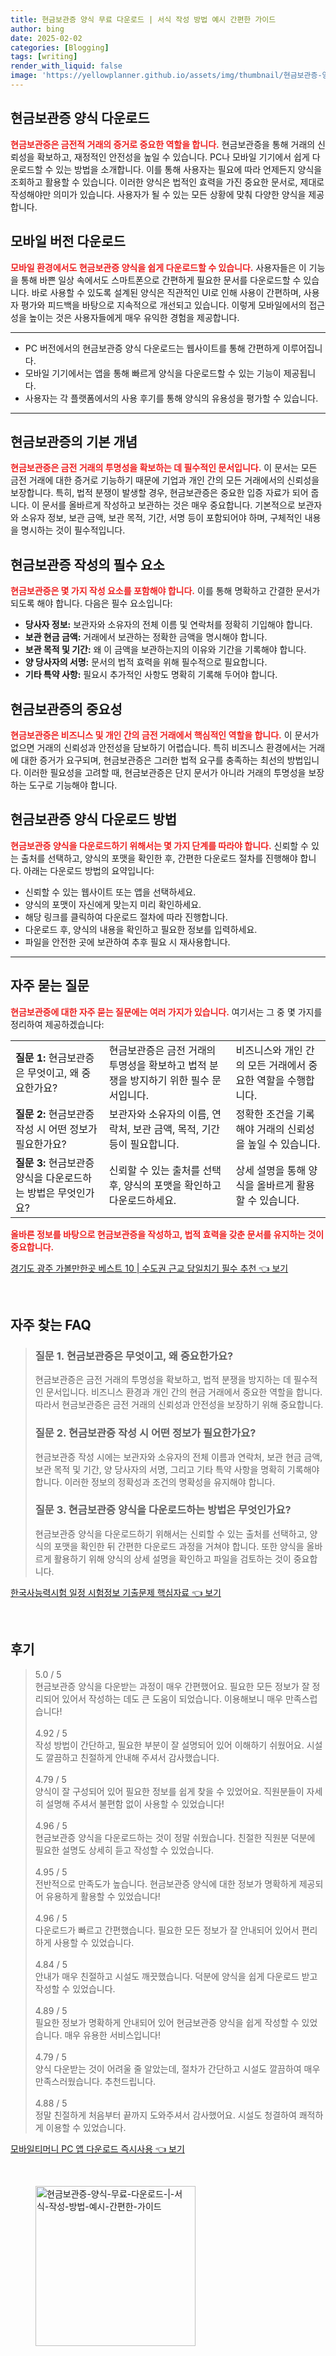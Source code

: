 ```yaml
---
title: 현금보관증 양식 무료 다운로드 | 서식 작성 방법 예시 간편한 가이드
author: bing
date: 2025-02-02
categories: [Blogging]
tags: [writing]
render_with_liquid: false
image: 'https://yellowplanner.github.io/assets/img/thumbnail/현금보관증-양식-무료-다운로드-|-서식-작성-방법-예시-간편한-가이드.webp'
---
```



<h2 id='현금보관증-양식다운로드'>현금보관증 양식 다운로드</h2>

<p><b><span style="color: #ee2323;">현금보관증은 금전적 거래의 증거로 중요한 역할을 합니다.</span></b> 현금보관증을 통해 거래의 신뢰성을 확보하고, 재정적인 안전성을 높일 수 있습니다. PC나 모바일 기기에서 쉽게 다운로드할 수 있는 방법을 소개합니다. 이를 통해 사용자는 필요에 따라 언제든지 양식을 조회하고 활용할 수 있습니다. 이러한 양식은 법적인 효력을 가진 중요한 문서로, 제대로 작성해야만 의미가 있습니다. 사용자가 될 수 있는 모든 상황에 맞춰 다양한 양식을 제공합니다.</p>

<h2 id='모바일-버전-다운로드'>모바일 버전 다운로드</h2>

<p><b><span style="color: #ee2323;">모바일 환경에서도 현금보관증 양식을 쉽게 다운로드할 수 있습니다.</span></b> 사용자들은 이 기능을 통해 바쁜 일상 속에서도 스마트폰으로 간편하게 필요한 문서를 다운로드할 수 있습니다. 바로 사용할 수 있도록 설계된 양식은 직관적인 UI로 인해 사용이 간편하며, 사용자 평가와 피드백을 바탕으로 지속적으로 개선되고 있습니다. 이렇게 모바일에서의 접근성을 높이는 것은 사용자들에게 매우 유익한 경험을 제공합니다.</p>

<hr />

<ul>
    <li>PC 버전에서의 현금보관증 양식 다운로드는 웹사이트를 통해 간편하게 이루어집니다.</li>
    <li>모바일 기기에서는 앱을 통해 빠르게 양식을 다운로드할 수 있는 기능이 제공됩니다.</li>
    <li>사용자는 각 플랫폼에서의 사용 후기를 통해 양식의 유용성을 평가할 수 있습니다.</li>
</ul>

<hr />

<h2 id='현금보관증-기본개념'>현금보관증의 기본 개념</h2>

<p><b><span style="color: #ee2323;">현금보관증은 금전 거래의 투명성을 확보하는 데 필수적인 문서입니다.</span></b> 이 문서는 모든 금전 거래에 대한 증거로 기능하기 때문에 기업과 개인 간의 모든 거래에서의 신뢰성을 보장합니다. 특히, 법적 분쟁이 발생할 경우, 현금보관증은 중요한 입증 자료가 되어 줍니다. 이 문서를 올바르게 작성하고 보관하는 것은 매우 중요합니다. 기본적으로 보관자와 소유자 정보, 보관 금액, 보관 목적, 기간, 서명 등이 포함되어야 하며, 구체적인 내용을 명시하는 것이 필수적입니다.</p>

<h2 id='현금보관증-작성요소'>현금보관증 작성의 필수 요소</h2>

<p><b><span style="color: #ee2323;">현금보관증은 몇 가지 작성 요소를 포함해야 합니다.</span></b> 이를 통해 명확하고 간결한 문서가 되도록 해야 합니다. 다음은 필수 요소입니다:</p>

<ul>
    <li><b>당사자 정보:</b> 보관자와 소유자의 전체 이름 및 연락처를 정확히 기입해야 합니다.</li>
    <li><b>보관 현금 금액:</b> 거래에서 보관하는 정확한 금액을 명시해야 합니다.</li>
    <li><b>보관 목적 및 기간:</b> 왜 이 금액을 보관하는지의 이유와 기간을 기록해야 합니다.</li>
    <li><b>양 당사자의 서명:</b> 문서의 법적 효력을 위해 필수적으로 필요합니다.</li>
    <li><b>기타 특약 사항:</b> 필요시 추가적인 사항도 명확히 기록해 두어야 합니다.</li>
</ul>

<h2 id='현금보관증-중요성'>현금보관증의 중요성</h2>

<p><b><span style="color: #ee2323;">현금보관증은 비즈니스 및 개인 간의 금전 거래에서 핵심적인 역할을 합니다.</span></b> 이 문서가 없으면 거래의 신뢰성과 안전성을 담보하기 어렵습니다. 특히 비즈니스 환경에서는 거래에 대한 증거가 요구되며, 현금보관증은 그러한 법적 요구를 충족하는 최선의 방법입니다. 이러한 필요성을 고려할 때, 현금보관증은 단지 문서가 아니라 거래의 투명성을 보장하는 도구로 기능해야 합니다.</p>

<h2 id='현금보관증-다운로드-방법'>현금보관증 양식 다운로드 방법</h2>

<p><b><span style="color: #ee2323;">현금보관증 양식을 다운로드하기 위해서는 몇 가지 단계를 따라야 합니다.</span></b> 신뢰할 수 있는 출처를 선택하고, 양식의 포맷을 확인한 후, 간편한 다운로드 절차를 진행해야 합니다. 아래는 다운로드 방법의 요약입니다:</p>

<ul>
    <li>신뢰할 수 있는 웹사이트 또는 앱을 선택하세요.</li>
    <li>양식의 포맷이 자신에게 맞는지 미리 확인하세요.</li>
    <li>해당 링크를 클릭하여 다운로드 절차에 따라 진행합니다.</li>
    <li>다운로드 후, 양식의 내용을 확인하고 필요한 정보를 입력하세요.</li>
    <li>파일을 안전한 곳에 보관하여 추후 필요 시 재사용합니다.</li>
</ul>

<hr />

<h2 id='자주-묻는-질문'>자주 묻는 질문</h2>

<p><b><span style="color: #ee2323;">현금보관증에 대한 자주 묻는 질문에는 여러 가지가 있습니다.</span></b> 여기서는 그 중 몇 가지를 정리하여 제공하겠습니다:</p>

<table>
    <tr>
        <td><b>질문 1:</b> 현금보관증은 무엇이고, 왜 중요한가요?</td>
        <td>현금보관증은 금전 거래의 투명성을 확보하고 법적 분쟁을 방지하기 위한 필수 문서입니다.</td>
        <td>비즈니스와 개인 간의 모든 거래에서 중요한 역할을 수행합니다.</td>
    </tr>
    <tr>
        <td><b>질문 2:</b> 현금보관증 작성 시 어떤 정보가 필요한가요?</td>
        <td>보관자와 소유자의 이름, 연락처, 보관 금액, 목적, 기간 등이 필요합니다.</td>
        <td>정확한 조건을 기록해야 거래의 신뢰성을 높일 수 있습니다.</td>
    </tr>
    <tr>
        <td><b>질문 3:</b> 현금보관증 양식을 다운로드하는 방법은 무엇인가요?</td>
        <td>신뢰할 수 있는 출처를 선택 후, 양식의 포맷을 확인하고 다운로드하세요.</td>
        <td>상세 설명을 통해 양식을 올바르게 활용할 수 있습니다.</td>
    </tr>
</table>

<p><b><span style="color: #ee2323;">올바른 정보를 바탕으로 현금보관증을 작성하고, 법적 효력을 갖춘 문서를 유지하는 것이 중요합니다.</span></b> </p>


<p><a class="click-button" title="경기도 광주 가볼만한곳 베스트 10 | 수도권 근교 당일치기 필수 추천" href="https://yellowplanner.github.io/posts/%EA%B2%BD%EA%B8%B0%EB%8F%84-%EA%B4%91%EC%A3%BC-%EA%B0%80%EB%B3%BC%EB%A7%8C%ED%95%9C%EA%B3%B3-%EB%B2%A0%EC%8A%A4%ED%8A%B8-10-%EC%88%98%EB%8F%84%EA%B6%8C-%EA%B7%BC%EA%B5%90-%EB%8B%B9%EC%9D%BC%EC%B9%98%EA%B8%B0-%ED%95%84%EC%88%98-%EC%B6%94%EC%B2%9C/" rel="dofollow">경기도 광주 가볼만한곳 베스트 10 | 수도권 근교 당일치기 필수 추천 👈 보기</a></p><br>
<h2 id='자주_찾는_FAQ'>자주 찾는 FAQ</h2>
<div itemscope="" itemtype="https://schema.org/FAQPage"> 
<blockquote> 
<div itemscope="" itemprop="mainEntity" itemtype="https://schema.org/Question"> 
<h3 itemprop="name">질문 1. 현금보관증은 무엇이고, 왜 중요한가요?</h3> 
<div itemscope="" itemprop="acceptedAnswer" itemtype="https://schema.org/Answer"> 
<span itemprop="text"> 
<p>현금보관증은 금전 거래의 투명성을 확보하고, 법적 분쟁을 방지하는 데 필수적인 문서입니다. 비즈니스 환경과 개인 간의 현금 거래에서 중요한 역할을 합니다. 따라서 현금보관증은 금전 거래의 신뢰성과 안전성을 보장하기 위해 중요합니다.</p> 
</span> 
</div> 
</div> 

<div itemscope="" itemprop="mainEntity" itemtype="https://schema.org/Question"> 
<h3 itemprop="name">질문 2. 현금보관증 작성 시 어떤 정보가 필요한가요?</h3> 
<div itemscope="" itemprop="acceptedAnswer" itemtype="https://schema.org/Answer"> 
<span itemprop="text"> 
<p>현금보관증 작성 시에는 보관자와 소유자의 전체 이름과 연락처, 보관 현금 금액, 보관 목적 및 기간, 양 당사자의 서명, 그리고 기타 특약 사항을 명확히 기록해야 합니다. 이러한 정보의 정확성과 조건의 명확성을 유지해야 합니다.</p> 
</span> 
</div> 
</div>

<div itemscope="" itemprop="mainEntity" itemtype="https://schema.org/Question"> 
<h3 itemprop="name">질문 3. 현금보관증 양식을 다운로드하는 방법은 무엇인가요?</h3> 
<div itemscope="" itemprop="acceptedAnswer" itemtype="https://schema.org/Answer"> 
<span itemprop="text"> 
<p>현금보관증 양식을 다운로드하기 위해서는 신뢰할 수 있는 출처를 선택하고, 양식의 포맷을 확인한 뒤 간편한 다운로드 과정을 거쳐야 합니다. 또한 양식을 올바르게 활용하기 위해 양식의 상세 설명을 확인하고 파일을 검토하는 것이 중요합니다.</p> 
</span> 
</div> 
</div> 
</blockquote> 
</div>
<p><a class="click-button" title="한국사능력시험 일정 시험정보 기출문제 핵심자료" href="https://yellowplanner.github.io/posts/%ED%95%9C%EA%B5%AD%EC%82%AC%EB%8A%A5%EB%A0%A5%EC%8B%9C%ED%97%98-%EC%9D%BC%EC%A0%95-%EC%8B%9C%ED%97%98%EC%A0%95%EB%B3%B4-%EA%B8%B0%EC%B6%9C%EB%AC%B8%EC%A0%9C-%ED%95%B5%EC%8B%AC%EC%9E%90%EB%A3%8C/" rel="dofollow">한국사능력시험 일정 시험정보 기출문제 핵심자료 👈 보기</a></p><br>
<h2 id='후기'>후기</h2>
<div itemscope itemtype="https://schema.org/Product">
  <blockquote>
  <div itemprop="review" itemscope itemtype="https://schema.org/Review">
      <div itemprop="reviewRating" itemscope itemtype="https://schema.org/Rating"> <span itemprop="ratingValue">5.0</span> / <span itemprop="bestRating">5</span> </div>
      <span itemprop="reviewBody">현금보관증 양식을 다운받는 과정이 매우 간편했어요. 필요한 모든 정보가 잘 정리되어 있어서 작성하는 데도 큰 도움이 되었습니다. 이용해보니 매우 만족스럽습니다!</span>
  </div>
  <br>
  <div itemprop="review" itemscope itemtype="https://schema.org/Review">
      <div itemprop="reviewRating" itemscope itemtype="https://schema.org/Rating"> <span itemprop="ratingValue">4.92</span> / <span itemprop="bestRating">5</span> </div>
      <span itemprop="reviewBody">작성 방법이 간단하고, 필요한 부분이 잘 설명되어 있어 이해하기 쉬웠어요. 시설도 깔끔하고 친절하게 안내해 주셔서 감사했습니다.</span>
  </div>
  <br>
  <div itemprop="review" itemscope itemtype="https://schema.org/Review">
      <div itemprop="reviewRating" itemscope itemtype="https://schema.org/Rating"> <span itemprop="ratingValue">4.79</span> / <span itemprop="bestRating">5</span> </div>
      <span itemprop="reviewBody">양식이 잘 구성되어 있어 필요한 정보를 쉽게 찾을 수 있었어요. 직원분들이 자세히 설명해 주셔서 불편함 없이 사용할 수 있었습니다!</span>
  </div>
  <br>
  <div itemprop="review" itemscope itemtype="https://schema.org/Review">
      <div itemprop="reviewRating" itemscope itemtype="https://schema.org/Rating"> <span itemprop="ratingValue">4.96</span> / <span itemprop="bestRating">5</span> </div>
      <span itemprop="reviewBody">현금보관증 양식을 다운로드하는 것이 정말 쉬웠습니다. 친절한 직원분 덕분에 필요한 설명도 상세히 듣고 작성할 수 있었습니다.</span>
  </div>
  <br>
  <div itemprop="review" itemscope itemtype="https://schema.org/Review">
      <div itemprop="reviewRating" itemscope itemtype="https://schema.org/Rating"> <span itemprop="ratingValue">4.95</span> / <span itemprop="bestRating">5</span> </div>
      <span itemprop="reviewBody">전반적으로 만족도가 높습니다. 현금보관증 양식에 대한 정보가 명확하게 제공되어 유용하게 활용할 수 있었습니다!</span>
  </div>
  <br>
  <div itemprop="review" itemscope itemtype="https://schema.org/Review">
      <div itemprop="reviewRating" itemscope itemtype="https://schema.org/Rating"> <span itemprop="ratingValue">4.96</span> / <span itemprop="bestRating">5</span> </div>
      <span itemprop="reviewBody">다운로드가 빠르고 간편했습니다. 필요한 모든 정보가 잘 안내되어 있어서 편리하게 사용할 수 있었습니다.</span>
  </div>
  <br>
  <div itemprop="review" itemscope itemtype="https://schema.org/Review">
      <div itemprop="reviewRating" itemscope itemtype="https://schema.org/Rating"> <span itemprop="ratingValue">4.84</span> / <span itemprop="bestRating">5</span> </div>
      <span itemprop="reviewBody">안내가 매우 친절하고 시설도 깨끗했습니다. 덕분에 양식을 쉽게 다운로드 받고 작성할 수 있었습니다.</span>
  </div>
  <br>
  <div itemprop="review" itemscope itemtype="https://schema.org/Review">
      <div itemprop="reviewRating" itemscope itemtype="https://schema.org/Rating"> <span itemprop="ratingValue">4.89</span> / <span itemprop="bestRating">5</span> </div>
      <span itemprop="reviewBody">필요한 정보가 명확하게 안내되어 있어 현금보관증 양식을 쉽게 작성할 수 있었습니다. 매우 유용한 서비스입니다!</span>
  </div>
  <br>
  <div itemprop="review" itemscope itemtype="https://schema.org/Review">
      <div itemprop="reviewRating" itemscope itemtype="https://schema.org/Rating"> <span itemprop="ratingValue">4.79</span> / <span itemprop="bestRating">5</span> </div>
      <span itemprop="reviewBody">양식 다운받는 것이 어려울 줄 알았는데, 절차가 간단하고 시설도 깔끔하여 매우 만족스러웠습니다. 추천드립니다.</span>
  </div>
  <br>
  <div itemprop="review" itemscope itemtype="https://schema.org/Review">
      <div itemprop="reviewRating" itemscope itemtype="https://schema.org/Rating"> <span itemprop="ratingValue">4.88</span> / <span itemprop="bestRating">5</span> </div>
      <span itemprop="reviewBody">정말 친절하게 처음부터 끝까지 도와주셔서 감사했어요. 시설도 청결하여 쾌적하게 이용할 수 있었습니다.</span>
  </div>
  </blockquote>
</div>
<p><a class="click-button" title="모바일티머니 PC 앱 다운로드 즉시사용" href="https://yellowplanner.github.io/posts/%EB%AA%A8%EB%B0%94%EC%9D%BC%ED%8B%B0%EB%A8%B8%EB%8B%88-PC-%EC%95%B1-%EB%8B%A4%EC%9A%B4%EB%A1%9C%EB%93%9C-%EC%A6%89%EC%8B%9C%EC%82%AC%EC%9A%A9/" rel="dofollow">모바일티머니 PC 앱 다운로드 즉시사용 👈 보기</a></p><br>
<figure class="image"><img src="https://yellowplanner.github.io/assets/img/thumbnail/현금보관증-양식-무료-다운로드-|-서식-작성-방법-예시-간편한-가이드.webp" alt="현금보관증-양식-무료-다운로드-|-서식-작성-방법-예시-간편한-가이드" width="256" height="256"></figure>